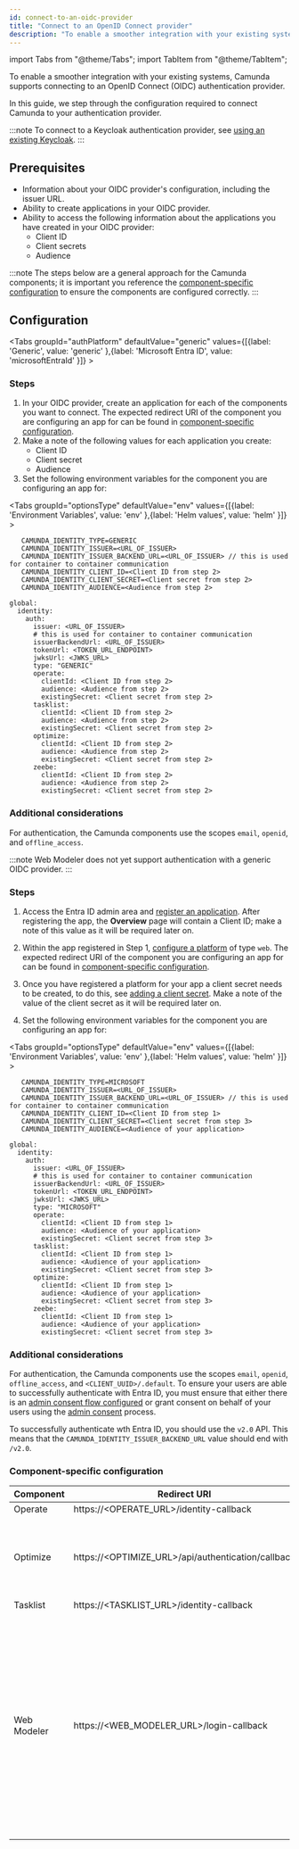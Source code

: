 ```yaml
---
id: connect-to-an-oidc-provider
title: "Connect to an OpenID Connect provider"
description: "To enable a smoother integration with your existing systems, connect to an OpenID Connect provider"
---
```


import Tabs from "@theme/Tabs";
import TabItem from "@theme/TabItem";

To enable a smoother integration with your existing systems, Camunda supports connecting to an OpenID Connect (OIDC)
authentication provider.

In this guide, we step through the configuration required to connect Camunda to your
authentication provider.

:::note
To connect to a Keycloak authentication provider, see [using an existing Keycloak](using-existing-keycloak.md).
:::

## Prerequisites

- Information about your OIDC provider's configuration, including the issuer URL.
- Ability to create applications in your OIDC provider.
- Ability to access the following information about the applications you have created in your OIDC provider:
  - Client ID
  - Client secrets
  - Audience

:::note
The steps below are a general approach for the Camunda components; it is important you reference the [component-specific
configuration](#component-specific-configuration) to ensure the components are configured correctly.
:::

## Configuration

<Tabs groupId="authPlatform" defaultValue="generic"
values={[{label: 'Generic', value: 'generic' },{label: 'Microsoft Entra ID', value: 'microsoftEntraId' }]} >
<TabItem value="generic">

### Steps

1. In your OIDC provider, create an application for each of the components you want to connect. The expected redirect URI of the component you are configuring an app for can be found in [component-specific configuration](#component-specific-configuration).
2. Make a note of the following values for each application you create:
   - Client ID
   - Client secret
   - Audience
3. Set the following environment variables for the component you are configuring an app for:

<Tabs groupId="optionsType" defaultValue="env"
values={[{label: 'Environment Variables', value: 'env' },{label: 'Helm values', value: 'helm' }]} >
<TabItem value="env">

```
   CAMUNDA_IDENTITY_TYPE=GENERIC
   CAMUNDA_IDENTITY_ISSUER=<URL_OF_ISSUER>
   CAMUNDA_IDENTITY_ISSUER_BACKEND_URL=<URL_OF_ISSUER> // this is used for container to container communication
   CAMUNDA_IDENTITY_CLIENT_ID=<Client ID from step 2>
   CAMUNDA_IDENTITY_CLIENT_SECRET=<Client secret from step 2>
   CAMUNDA_IDENTITY_AUDIENCE=<Audience from step 2>
```

</TabItem>
<TabItem value="helm">

```
global:
  identity:
    auth:
      issuer: <URL_OF_ISSUER>
      # this is used for container to container communication
      issuerBackendUrl: <URL_OF_ISSUER>
      tokenUrl: <TOKEN_URL_ENDPOINT>
      jwksUrl: <JWKS_URL>
      type: "GENERIC"
      operate:
        clientId: <Client ID from step 2>
        audience: <Audience from step 2>
        existingSecret: <Client secret from step 2>
      tasklist:
        clientId: <Client ID from step 2>
        audience: <Audience from step 2>
        existingSecret: <Client secret from step 2>
      optimize:
        clientId: <Client ID from step 2>
        audience: <Audience from step 2>
        existingSecret: <Client secret from step 2>
      zeebe:
        clientId: <Client ID from step 2>
        audience: <Audience from step 2>
        existingSecret: <Client secret from step 2>
```

</TabItem>
</Tabs>

### Additional considerations

For authentication, the Camunda components use the scopes `email`, `openid`, and `offline_access`.

:::note
Web Modeler does not yet support authentication with a generic OIDC provider.
:::

</TabItem>
<TabItem value="microsoftEntraId">

### Steps

1. Access the Entra ID admin area
   and [register an application](https://learn.microsoft.com/en-us/entra/identity-platform/quickstart-register-app).
   After registering the app, the **Overview** page will contain a Client ID; make a note of this value as it will be
   required later on.

2. Within the app registered in Step
   1, [configure a platform](https://learn.microsoft.com/en-gb/entra/identity-platform/quickstart-register-app#configure-platform-settings)
   of type `web`. The expected redirect URI of the component you are configuring an app for can be found
   in [component-specific configuration](#component-specific-configuration).

3. Once you have registered a platform for your app a client secret needs to be created, to do this,
   see [adding a client secret](https://learn.microsoft.com/en-us/entra/identity-platform/quickstart-register-app#add-a-client-secret).
   Make a note of the value of the client secret as it will be required later on.

4. Set the following environment variables for the component you are configuring an app for:

<Tabs groupId="optionsType" defaultValue="env"
values={[{label: 'Environment Variables', value: 'env' },{label: 'Helm values', value: 'helm' }]} >
<TabItem value="env">

```
   CAMUNDA_IDENTITY_TYPE=MICROSOFT
   CAMUNDA_IDENTITY_ISSUER=<URL_OF_ISSUER>
   CAMUNDA_IDENTITY_ISSUER_BACKEND_URL=<URL_OF_ISSUER> // this is used for container to container communication
   CAMUNDA_IDENTITY_CLIENT_ID=<Client ID from step 1>
   CAMUNDA_IDENTITY_CLIENT_SECRET=<Client secret from step 3>
   CAMUNDA_IDENTITY_AUDIENCE=<Audience of your application>
```

</TabItem>
<TabItem value="helm">

```
global:
  identity:
    auth:
      issuer: <URL_OF_ISSUER>
      # this is used for container to container communication
      issuerBackendUrl: <URL_OF_ISSUER>
      tokenUrl: <TOKEN_URL_ENDPOINT>
      jwksUrl: <JWKS_URL>
      type: "MICROSOFT"
      operate:
        clientId: <Client ID from step 1>
        audience: <Audience of your application>
        existingSecret: <Client secret from step 3>
      tasklist:
        clientId: <Client ID from step 1>
        audience: <Audience of your application>
        existingSecret: <Client secret from step 3>
      optimize:
        clientId: <Client ID from step 1>
        audience: <Audience of your application>
        existingSecret: <Client secret from step 3>
      zeebe:
        clientId: <Client ID from step 1>
        audience: <Audience of your application>
        existingSecret: <Client secret from step 3>
```

</TabItem>
</Tabs>

### Additional considerations

For authentication, the Camunda components use the scopes `email`, `openid`, `offline_access`,
and `<CLIENT_UUID>/.default`. To ensure your users are able to successfully authenticate with Entra ID, you must
ensure that either there is
an [admin consent flow configured](https://learn.microsoft.com/en-us/entra/identity/enterprise-apps/configure-admin-consent-workflow)
or grant consent on behalf of your users using
the [admin consent](https://learn.microsoft.com/en-gb/entra/identity/enterprise-apps/user-admin-consent-overview#admin-consent)
process.

To successfully authenticate wth Entra ID, you should use the `v2.0` API. This means that
the `CAMUNDA_IDENTITY_ISSUER_BACKEND_URL` value should end with `/v2.0`.

</TabItem>
</Tabs>

### Component-specific configuration

| Component   | Redirect URI                                       | Notes                                                                                                                                                                                                                                                                                                                                                                                                                                                                                                                                                                                                                                                                                                                                                                                      |
| ----------- | -------------------------------------------------- | ------------------------------------------------------------------------------------------------------------------------------------------------------------------------------------------------------------------------------------------------------------------------------------------------------------------------------------------------------------------------------------------------------------------------------------------------------------------------------------------------------------------------------------------------------------------------------------------------------------------------------------------------------------------------------------------------------------------------------------------------------------------------------------------ |
| Operate     | https://<OPERATE_URL>/identity-callback            |                                                                                                                                                                                                                                                                                                                                                                                                                                                                                                                                                                                                                                                                                                                                                                                            |
| Optimize    | https://<OPTIMIZE_URL>/api/authentication/callback | There is a fallback if you use the existing ENV vars to configure your authentication provider, if you use a custom `yaml`, you need to update your properties to match the new values in this guide.<br/><br/>When using an OIDC provider, the following features are not currently available: User permissions tab in collections, digests, `Alerts` tab in collections.                                                                                                                                                                                                                                                                                                                                                                                                                 |
| Tasklist    | https://<TASKLIST_URL>/identity-callback           |                                                                                                                                                                                                                                                                                                                                                                                                                                                                                                                                                                                                                                                                                                                                                                                            |
| Web Modeler | https://<WEB_MODELER_URL>/login-callback           | Using Microsoft Entra ID as the OIDC provider currently disables all checks of the permissions claim both for using Web Modeler via the UI and via the public API. Required configuration variables for webapp:<br/><br/> OAUTH2_CLIENT_ID=[client-id]<br/>OAUTH2_JWKS_URL=[provider-jwks-url]<br/>OAUTH2_TOKEN_AUDIENCE=[client-audience]<br/>OAUTH2_TOKEN_ISSUER=[provider-issuer]<br/>OAUTH2_TYPE=MICROSOFT<br/><br/> Required configuration variables for restapi:<br/>CAMUNDA_IDENTITY_BASE_URL=[identity-base-url]<br/>CAMUNDA_IDENTITY_TYPE=MICROSOFT<br/>CAMUNDA_MODELER_SECURITY_JWT_AUDIENCE_INTERNAL_API=[client-audience]<br/>CAMUNDA_MODELER_SECURITY_JWT_AUDIENCE_PUBLIC_API=[publicapi-audience]<br/>SPRING_SECURITY_OAUTH2_RESOURCESERVER_JWT_ISSUER_URI=[provider-issuer] |
